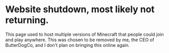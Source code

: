 # Website shutdown, most likely not returning.
This page used to host multiple versions of Minecraft that people could join and play anywhere. This was chosen to be removed by me, the CEO of ButterDogCo, and I don't plan on bringing this online again.
